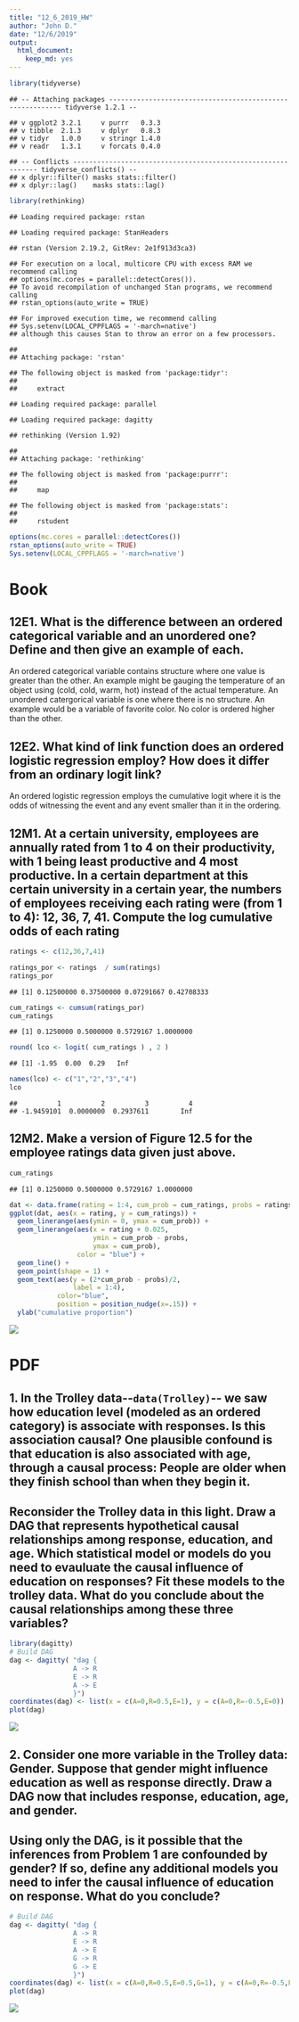 ```yaml
---
title: "12_6_2019_HW"
author: "John D."
date: "12/6/2019"
output: 
  html_document: 
    keep_md: yes
---
```





```r
library(tidyverse)
```

```
## -- Attaching packages ---------------------------------------------------------- tidyverse 1.2.1 --
```

```
## v ggplot2 3.2.1     v purrr   0.3.3
## v tibble  2.1.3     v dplyr   0.8.3
## v tidyr   1.0.0     v stringr 1.4.0
## v readr   1.3.1     v forcats 0.4.0
```

```
## -- Conflicts ------------------------------------------------------------- tidyverse_conflicts() --
## x dplyr::filter() masks stats::filter()
## x dplyr::lag()    masks stats::lag()
```

```r
library(rethinking)
```

```
## Loading required package: rstan
```

```
## Loading required package: StanHeaders
```

```
## rstan (Version 2.19.2, GitRev: 2e1f913d3ca3)
```

```
## For execution on a local, multicore CPU with excess RAM we recommend calling
## options(mc.cores = parallel::detectCores()).
## To avoid recompilation of unchanged Stan programs, we recommend calling
## rstan_options(auto_write = TRUE)
```

```
## For improved execution time, we recommend calling
## Sys.setenv(LOCAL_CPPFLAGS = '-march=native')
## although this causes Stan to throw an error on a few processors.
```

```
## 
## Attaching package: 'rstan'
```

```
## The following object is masked from 'package:tidyr':
## 
##     extract
```

```
## Loading required package: parallel
```

```
## Loading required package: dagitty
```

```
## rethinking (Version 1.92)
```

```
## 
## Attaching package: 'rethinking'
```

```
## The following object is masked from 'package:purrr':
## 
##     map
```

```
## The following object is masked from 'package:stats':
## 
##     rstudent
```

```r
options(mc.cores = parallel::detectCores())
rstan_options(auto_write = TRUE)
Sys.setenv(LOCAL_CPPFLAGS = '-march=native')
```

# Book

## 12E1. What is the difference between an ordered categorical variable and an unordered one? Define and then give an example of each.

An ordered categorical variable contains structure where one value is greater than the other. An example might be gauging the temperature of an object using (cold, cold, warm, hot) instead of the actual temperature. An unordered catergorical variable is one where there is no structure. An example would be a variable of favorite color. No color is ordered higher than the other.

## 12E2. What kind of link function does an ordered logistic regression employ? How does it differ from an ordinary logit link?

An ordered logistic regression employs the cumulative logit where it is the odds of witnessing the event and any event smaller than it in the ordering.

## 12M1. At a certain university, employees are annually rated from 1 to 4 on their productivity, with 1 being least productive and 4 most productive. In a certain department at this certain university in a certain year, the numbers of employees receiving each rating were (from 1 to 4): 12, 36, 7, 41. Compute the log cumulative odds of each rating


```r
ratings <- c(12,36,7,41)

ratings_por <- ratings  / sum(ratings)
ratings_por
```

```
## [1] 0.12500000 0.37500000 0.07291667 0.42708333
```

```r
cum_ratings <- cumsum(ratings_por)
cum_ratings
```

```
## [1] 0.1250000 0.5000000 0.5729167 1.0000000
```

```r
round( lco <- logit( cum_ratings ) , 2 )
```

```
## [1] -1.95  0.00  0.29   Inf
```

```r
names(lco) <- c("1","2","3","4")
lco
```

```
##          1          2          3          4 
## -1.9459101  0.0000000  0.2937611        Inf
```

## 12M2. Make a version of Figure 12.5 for the employee ratings data given just above.


```r
cum_ratings
```

```
## [1] 0.1250000 0.5000000 0.5729167 1.0000000
```

```r
dat <- data.frame(rating = 1:4, cum_prob = cum_ratings, probs = ratings_por)
ggplot(dat, aes(x = rating, y = cum_ratings)) +
  geom_linerange(aes(ymin = 0, ymax = cum_prob)) +
  geom_linerange(aes(x = rating + 0.025,
                     ymin = cum_prob - probs,
                     ymax = cum_prob),
                 color = "blue") +
  geom_line() +
  geom_point(shape = 1) +
  geom_text(aes(y = (2*cum_prob - probs)/2,
                label = 1:4),
            color="blue",
            position = position_nudge(x=.15)) +
  ylab("cumulative proportion")
```

![](12_6_2019_HW_files/figure-html/unnamed-chunk-3-1.png)<!-- -->

# PDF

## 1. In the Trolley data--`data(Trolley)`-- we saw how education level (modeled as an ordered category) is associate with responses. Is this association causal? One plausible confound is that education is also associated with age, through a causal process: People are older when they finish school than when they begin it.
## Reconsider the Trolley data in this light. Draw a DAG that represents hypothetical causal relationships among response, education, and age. Which statistical model or models do you need to evauluate the causal influence of education on responses? Fit these models to the trolley data. What do you conclude about the causal relationships among these three variables?


```r
library(dagitty)
# Build DAG
dag <- dagitty( "dag {
                A -> R
                E -> R
                A -> E
                }")
coordinates(dag) <- list(x = c(A=0,R=0.5,E=1), y = c(A=0,R=-0.5,E=0))
plot(dag)
```

![](12_6_2019_HW_files/figure-html/unnamed-chunk-4-1.png)<!-- -->


## 2. Consider one more variable in the Trolley data: Gender. Suppose that gender might influence education as well as response directly. Draw a DAG now that includes response, education, age, and gender.
## Using only the DAG, is it possible that the inferences from Problem 1 are confounded by gender? If so, define any additional models you need to infer the causal influence of education on response. What do you conclude?


```r
# Build DAG
dag <- dagitty( "dag {
                A -> R
                E -> R
                A -> E
                G -> R
                G -> E
                }")
coordinates(dag) <- list(x = c(A=0,R=0.5,E=0.5,G=1), y = c(A=0,R=-0.5,E=0,G=0))
plot(dag)
```

![](12_6_2019_HW_files/figure-html/unnamed-chunk-5-1.png)<!-- -->

